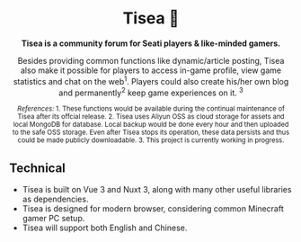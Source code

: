 <h1 align="center">Tisea 🌊</h1>
<p align="center"><strong>Tisea is a community forum for Seati players & like-minded gamers.</strong></p>
<p align="center">Besides providing common functions like dynamic/article posting, Tisea also make it possible for players to access in-game profile, view game statistics and chat on the web<sup>1</sup>. Players could also create his/her own blog and permanently<sup>2</sup> keep game experiences on it. <sup>3</sup></p>
<div align="center"><sup><em>References:</em> 1. These functions would be available during the continual maintenance of Tisea after its offcial release. 2. Tisea uses Aliyun OSS as cloud storage for assets and local MongoDB for database. Local backup would be done every hour and then uploaded to the safe OSS storage. Even after Tisea stops its operation, these data persists and thus could be made publicly downloadable. 3. This project is currently working in progress.</sup></div>

## Technical

- Tisea is built on Vue 3 and Nuxt 3, along with many other useful libraries as dependencies.
- Tisea is designed for modern browser, considering common Minecraft gamer PC setup.
- Tisea will support both English and Chinese.

